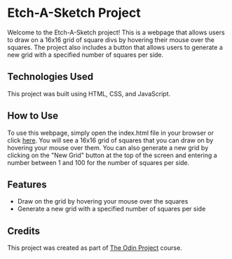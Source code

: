 # Etch-A-Sketch Project

Welcome to the Etch-A-Sketch project!
This is a webpage that allows users to draw on a 16x16 grid of square divs by hovering their mouse over the squares.
The project also includes a button that allows users to generate a new grid with a specified number of squares per side.

## Technologies Used

This project was built using HTML, CSS, and JavaScript.

## How to Use

To use this webpage, simply open the index.html file in your browser or click [here](https://bahaeddinekalai.github.io/Etch-A-Sketch/).
You will see a 16x16 grid of squares that you can draw on by hovering your mouse over them.
You can also generate a new grid by clicking on the "New Grid" button at the top of the screen and entering a number between 1 and 100 for the number of squares per side.

## Features

- Draw on the grid by hovering your mouse over the squares
- Generate a new grid with a specified number of squares per side

## Credits

This project was created as part of [The Odin Project](www.theodinproject.com) course.
